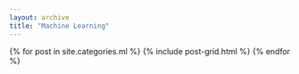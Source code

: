 ```yaml
---
layout: archive
title: "Machine Learning"
---
```


<div class="tiles">
{% for post in site.categories.ml %}
	{% include post-grid.html %}
{% endfor %}
</div><!-- /.tiles -->
